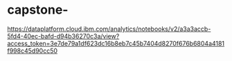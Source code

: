 # capstone-

https://dataplatform.cloud.ibm.com/analytics/notebooks/v2/a3a3accb-5fd4-40ec-bafd-d94b36270c3a/view?access_token=3e7de79a1df623dc16b8eb7c45b7404d8270f676b6804a4181f998c45d90cc50

